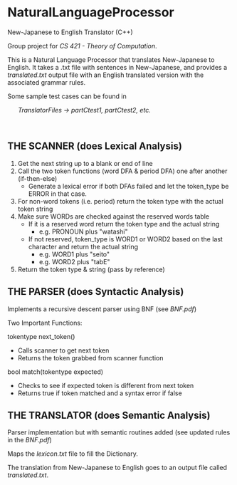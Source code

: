 
# NaturalLanguageProcessor
New-Japanese to English Translator (C++)

Group project for _CS 421 - Theory of Computation_.

This is a Natural Language Processor that translates New-Japanese to English. It takes a .txt file with sentences in New-Japanese, and provides a _translated.txt_ output file with an English translated version with the associated grammar rules. 

Some sample test cases can be found in

&nbsp;&nbsp;&nbsp;&nbsp;&nbsp;&nbsp;_TranslatorFiles -> partCtest1, partCtest2, etc._

&nbsp;

## THE SCANNER (does Lexical Analysis)

1.  Get the next string up to a blank or end of line
2.  Call the two token functions (word DFA & period DFA) one after another (if-then-else)
	* Generate a lexical error if both DFAs failed and let the token_type be ERROR in that case.
3. For non-word tokens (i.e. period) return the token type with the actual token string
4. Make sure WORDs are checked against the reserved words table
	* If it is a reserved word return the token type and the actual string
		* e.g. PRONOUN plus "watashi"
	* If not reserved, token_type is WORD1 or WORD2 based on the last character and return the actual string
		* e.g. WORD1 plus "seito"
		* e.g. WORD2 plus "tabE"
5. Return the token type & string (pass by reference)

## THE PARSER (does Syntactic Analysis)

Implements a recursive descent parser using BNF (see _BNF.pdf_)

Two Important Functions:

tokentype next_token()
* Calls scanner to get next token
* Returns the token grabbed from scanner function

bool match(tokentype expected)
* Checks to see if expected token is different from next token
* Returns true if token matched and a syntax error if false

## THE TRANSLATOR (does Semantic Analysis)

Parser implementation but with semantic routines added (see updated rules in the _BNF.pdf_)

Maps the _lexicon.txt_ file to fill the Dictionary.

The translation from New-Japanese to English goes to an output file called _translated.txt_.
